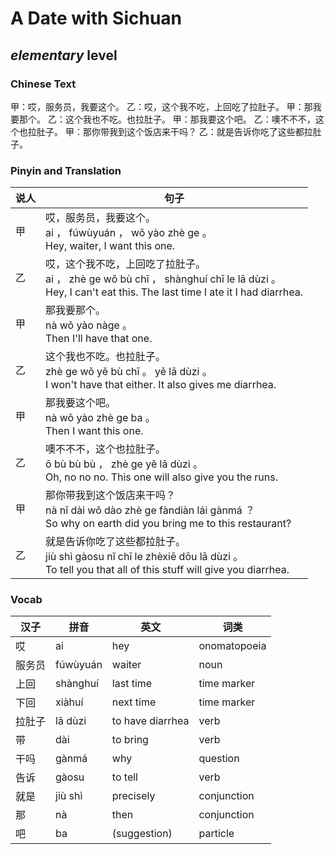 # A Date with Sichuan
## *elementary* level

### Chinese Text
甲：哎，服务员，我要这个。
乙：哎，这个我不吃，上回吃了拉肚子。
甲：那我要那个。
乙：这个我也不吃。也拉肚子。
甲：那我要这个吧。
乙：噢不不不，这个也拉肚子。
甲：那你带我到这个饭店来干吗？
乙：就是告诉你吃了这些都拉肚子。

### Pinyin and Translation
|说人|句子|
|----|----|
|甲|哎，服务员，我要这个。<br />ai ， fúwùyuán ， wǒ yào zhè ge 。<br />Hey, waiter, I want this one.|
|乙|哎，这个我不吃，上回吃了拉肚子。<br />ai ， zhè ge wǒ bù chī ， shànghuí chī le lā dùzi 。<br />Hey, I can't eat this. The last time I ate it I had diarrhea.|
|甲|那我要那个。<br />nà wǒ yào nàge 。<br />Then I'll have that one.|
|乙|这个我也不吃。也拉肚子。<br />zhè ge wǒ yě bù chī 。 yě lā dùzi 。<br />I won't have that either. It also gives me diarrhea.|
|甲|那我要这个吧。<br />nà wǒ yào zhè ge ba 。<br />Then I want this one.|
|乙|噢不不不，这个也拉肚子。<br />ō bù bù bù ， zhè ge yě lā dùzi 。<br />Oh, no no no. This one will also give you the runs.|
|甲|那你带我到这个饭店来干吗？<br />nà nǐ dài wǒ dào zhè ge fàndiàn lái gànmá ？<br />So why on earth did you bring me to this restaurant?|
|乙|就是告诉你吃了这些都拉肚子。<br />jiù shì gàosu nǐ chī le zhèxiē dōu lā dùzi 。<br />To tell you that all of this stuff will give you diarrhea.|
### Vocab
|汉子|拼音|英文|词类|
|----|----|----|----|
|哎|ai|hey|onomatopoeia|
|服务员|fúwùyuán|waiter|noun|
|上回|shànghuí|last time|time marker|
|下回|xiàhuí|next time|time marker|
|拉肚子|lā dùzi|to have diarrhea|verb|
|带|dài|to bring|verb|
|干吗|gànmá|why|question|
|告诉|gàosu|to tell|verb|
|就是|jiù shì|precisely|conjunction|
|那|nà|then|conjunction|
|吧|ba|(suggestion)|particle|